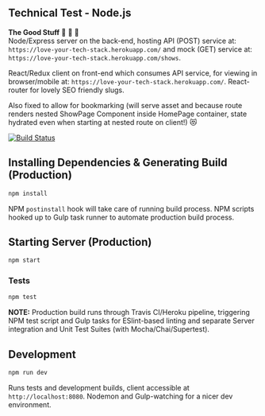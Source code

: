 ## Technical Test - Node.js

**The Good Stuff** :dolphin: :tropical_fish: :penguin:  
Node/Express server on the back-end, hosting API (POST) service at:
`https://love-your-tech-stack.herokuapp.com/` and mock (GET) service at:
`https://love-your-tech-stack.herokuapp.com/shows`.

React/Redux client on front-end which consumes API service, for
viewing in browser/mobile at: `https://love-your-tech-stack.herokuapp.com/`.
React-router for lovely SEO friendly slugs.

Also fixed to allow for bookmarking (will serve asset
and because route renders nested ShowPage Component inside HomePage container, state
hydrated even when starting at nested route on client!) :heart_eyes_cat:

[![Build Status](https://travis-ci.org/Pallandor/coding-challenge.svg?branch=master)](https://travis-ci.org/Pallandor/coding-challenge)

## Installing Dependencies & Generating Build (Production)
```bash
npm install
```
NPM ```postinstall``` hook will take care of running build process. NPM scripts
hooked up to Gulp task runner to automate production build process.

## Starting Server (Production)
```bash
npm start
```

### Tests
```bash
npm test
```
__NOTE:__ Production build runs through Travis CI/Heroku pipeline, triggering
NPM test script and Gulp tasks for ESlint-based linting and separate Server
integration and Unit Test Suites (with Mocha/Chai/Supertest).

## Development
```bash
npm run dev
```
Runs tests and development builds, client accessible at `http://localhost:8080`.
Nodemon and Gulp-watching for a nicer dev environment.
